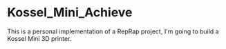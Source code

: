 # Kossel_Mini_Achieve
This is a personal implementation of a RepRap project, I'm going to build a Kossel Mini 3D printer.
